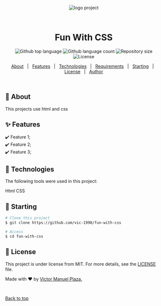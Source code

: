 <div align="center" id="top"> 
 
 ![logo project](https://holbertonintranet.s3.amazonaws.com/uploads/medias/2020/2/94aa60f76c412f40a87b.png?X-Amz-Algorithm=AWS4-HMAC-SHA256&X-Amz-Credential=AKIARDDGGGOUWMNL5ANN%2F20210830%2Fus-east-1%2Fs3%2Faws4_request&X-Amz-Date=20210830T142856Z&X-Amz-Expires=86400&X-Amz-SignedHeaders=host&X-Amz-Signature=f79e6940468020aa3765e85c03749016312cb786061253a42898dc447b0955a8)

  &#xa0;

  <!-- <a href="https://funwithcss.netlify.app">Demo</a> -->
</div>

<h1 align="center">Fun With CSS</h1>

<p align="center">
  <img alt="Github top language" src="https://img.shields.io/github/languages/top/vic-1998/fun-with-css?color=56BEB8">

  <img alt="Github language count" src="https://img.shields.io/github/languages/count/vic-1998/fun-with-css?color=56BEB8">

  <img alt="Repository size" src="https://img.shields.io/github/repo-size/vic-1998/fun-with-css?color=56BEB8">

  <img alt="License" src="https://img.shields.io/github/license/vic-1998/fun-with-css?color=56BEB8">

</p>

<!-- Status -->

<!-- <h4 align="center"> 
	🚧  Fun With CSS 🚀 Under construction...  🚧
</h4> 

<hr> -->

<p align="center">
  <a href="#dart-about">About</a> &#xa0; | &#xa0; 
  <a href="#sparkles-features">Features</a> &#xa0; | &#xa0;
  <a href="#rocket-technologies">Technologies</a> &#xa0; | &#xa0;
  <a href="#white_check_mark-requirements">Requirements</a> &#xa0; | &#xa0;
  <a href="#checkered_flag-starting">Starting</a> &#xa0; | &#xa0;
  <a href="#memo-license">License</a> &#xa0; | &#xa0;
  <a href="https://github.com/vic-1998" target="_blank">Author</a>
</p>

<br>

## :dart: About ##

This projects use html and css

## :sparkles: Features ##

:heavy_check_mark: Feature 1;\
:heavy_check_mark: Feature 2;\
:heavy_check_mark: Feature 3;

## :rocket: Technologies ##

The following tools were used in this project:

Html
CSS


## :checkered_flag: Starting ##

```bash
# Clone this project
$ git clone https://github.com/vic-1998/fun-with-css

# Access
$ cd fun-with-css

```

## :memo: License ##

This project is under license from MIT. For more details, see the [LICENSE](LICENSE.md) file.


Made with :heart: by <a href="https://github.com/vic-1998" target="_blank">Victor Manuel Plaza.</a>

&#xa0;

<a href="#top">Back to top</a>

